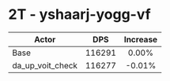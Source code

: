# 2T - yshaarj-yogg-vf
| Actor | DPS | Increase |
|---|:---:|:---:|
|Base|116291|0.00%|
|da_up_voit_check|116277|-0.01%|
